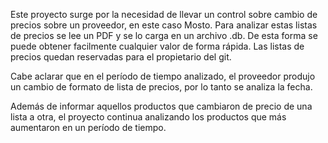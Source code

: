 Este proyecto surge por la necesidad de llevar un control sobre cambio de precios sobre un proveedor, en este caso Mosto. Para analizar estas listas de precios se lee un PDF y 
se lo carga en un archivo .db. De esta forma se puede obtener facilmente cualquier valor de forma rápida. 
Las listas de precios quedan reservadas para el propietario del git.

Cabe aclarar que en el período de tiempo analizado, el proveedor produjo un cambio de formato de lista de precios, por lo tanto se analiza la fecha.

Además de informar aquellos productos que cambiaron de precio de una lista a otra, el proyecto continua analizando los productos que más aumentaron en un período de tiempo.
